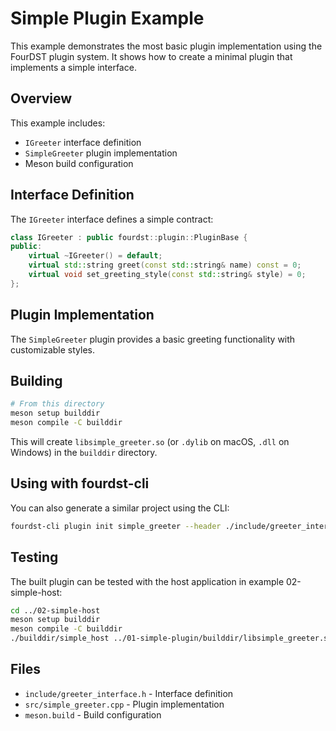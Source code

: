 # Simple Plugin Example

This example demonstrates the most basic plugin implementation using the FourDST plugin system. It shows how to create a minimal plugin that implements a simple interface.

## Overview

This example includes:
- `IGreeter` interface definition
- `SimpleGreeter` plugin implementation
- Meson build configuration

## Interface Definition

The `IGreeter` interface defines a simple contract:

```cpp
class IGreeter : public fourdst::plugin::PluginBase {
public:
    virtual ~IGreeter() = default;
    virtual std::string greet(const std::string& name) const = 0;
    virtual void set_greeting_style(const std::string& style) = 0;
};
```

## Plugin Implementation

The `SimpleGreeter` plugin provides a basic greeting functionality with customizable styles.

## Building

```bash
# From this directory
meson setup builddir
meson compile -C builddir
```

This will create `libsimple_greeter.so` (or `.dylib` on macOS, `.dll` on Windows) in the `builddir` directory.

## Using with fourdst-cli

You can also generate a similar project using the CLI:

```bash
fourdst-cli plugin init simple_greeter --header ./include/greeter_interface.h
```

## Testing

The built plugin can be tested with the host application in example 02-simple-host:

```bash
cd ../02-simple-host
meson setup builddir
meson compile -C builddir
./builddir/simple_host ../01-simple-plugin/builddir/libsimple_greeter.so
```

## Files

- `include/greeter_interface.h` - Interface definition
- `src/simple_greeter.cpp` - Plugin implementation
- `meson.build` - Build configuration
